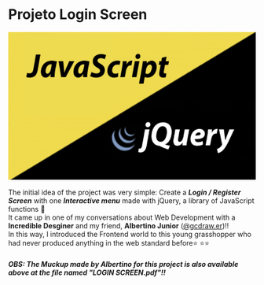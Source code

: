# Projeto Login Screen
<p align=center>
<img src="banner.jpg" height=300 />
</p>


The initial idea of ​​the project was very simple: Create a <b>*Login / Register Screen*</b> with one <b>*Interactive menu*</b> made with jQuery, a library of JavaScript functions :yellow_heart: 
</br>
It came up in one of my conversations about Web Development with a <b>Incredible Desginer</b> and my friend, <b>Albertino Junior</b> (<a href="https://instagram.com/gcdraw.er?igshid=1e2ncl0gfttlv">@gcdraw.er</a>)!! 
</br>
In this way, I introduced the Frontend world to this young grasshopper who had never produced anything in the web standard before:star: :star::star:
</br>

##### OBS: The Muckup made by Albertino for this project is also available above at the file named "LOGIN SCREEN.pdf"!!
